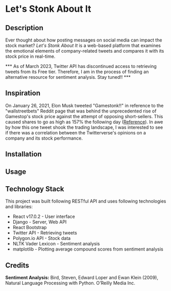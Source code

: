 # Let's Stonk About It

## Description
Ever thought about how posting messages on social media can impact the stock market?  *Let's Stonk About It*  is a web-based platform that examines the emotional elements of company-related tweets and compares it with its stock price in real-time. 

*** As of March 2023, Twitter API has discontinued access to retrieving tweets from its Free tier. Therefore, I am in the process of finding an alternative resource for sentiment analysis. Stay tuned!! ***

## Inspiration
On January 26, 2021, Elon Musk tweeted "Gamestonk!!" in reference to the "wallstreetbets" Reddit page that was behind the unprecedented rise of Gamestop's stock price against the attempt of opposing short-sellers. This caused shares to go as high as 157% the following day ([Reference](https://markets.businessinsider.com/news/stocks/gamestop-stock-price-elon-musk-gamestonk-tweet-extends-trading-rally-2021-1-1030009065)). In awe by how this one tweet shook the trading landscape, I was interested to see if there was a correlation between the Twitterverse's opinions on a company and its stock performance.          


## Installation

## Usage

## Technology Stack
This project was built following RESTful API and uses following technologies and libraries: 
- React v17.0.2 - User interface
- Django - Server, Web API  
- React Bootstrap
- Twitter API - Retrieving tweets
- Polygon.io API - Stock data  
- NLTK Vader Lexicon - Sentiment analysis
- matplotlib - Plotting average compound scores from sentiment analysis


## Credits
**Sentiment Analysis:**
    Bird, Steven, Edward Loper and Ewan Klein (2009), Natural Language Processing with Python. O’Reilly Media Inc.
